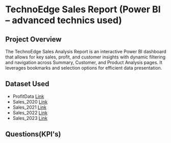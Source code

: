 # TechnoEdge Sales Report (Power BI – advanced technics used)
## Project Overview

The TechnoEdge Sales Analysis Report is an interactive Power BI dashboard that allows for key sales, profit, and customer insights with dynamic filtering and navigation across Summary, Customer, and Product Analysis pages. It leverages bookmarks and selection options for efficient data presentation.

## Dataset Used

-  ProfitData  <a href="https://github.com/Chandrasekhar3784/TechnoEdge-Sales-Report/blob/main/Sales%202020.xlsx">Link</a>
-  Sales_2020  <a href="https://github.com/Chandrasekhar3784/TechnoEdge-Sales-Report/blob/main/Sales%202020.xlsx">Link</a>
-  Sales_2021  <a href="https://github.com/Chandrasekhar3784/TechnoEdge-Sales-Report/blob/main/Sales%202021.xlsx">Link</a>
-  Sales_2022  <a href="https://github.com/Chandrasekhar3784/TechnoEdge-Sales-Report/blob/main/Sales%202022.xlsx">Link</a>
-  Sales_2023  <a href="https://github.com/Chandrasekhar3784/TechnoEdge-Sales-Report/blob/main/Sales%202023.xlsx">Link</a>

## Questions(KPI's)
